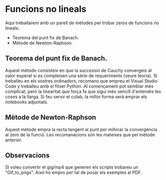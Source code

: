 # Funcions no lineals

Aquí treballarem amb un parell de mètodes per trobar zeros de funcions no lineals:
- Teorema del punt fix de Banach.
- Mètode de Newton-Raphson.


## Teorema del punt fix de Banach.
Aquest mètode consisteix en que la successió de Cauchy convergeix al valor esperat si es compleixen una sèrie de requeriments (veure teoria).
Si treballeu en els vostres ordinadors, recomano que empreu el Visual Studio Code y treballeu amb el fitxer Python. Al començament pot semblar més complicat, però la linearitat que força fa que sigui més sencill d'entendre les coses a la llarga.
Si feu servir el colab, la millor forma serà emprar els notebooks adjuntats.

## Mètode de Newton-Raphson
Aquest mètode empra la recta tangent al punt per millorar la convergència al zero de la funció. Les recomanacions són les mateixes que pel mètode anterior.


## Observacions
Si voleu convertir el gig/mp4 que generen els scripts trobareu un "Gif_to_pngs". Això ho empro per tal de posar els exemples al PDF.


